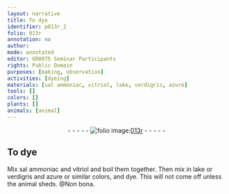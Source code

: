```yaml
---
layout: narrative
title: To dye
identifier: p013r_2
folio: 013r
annotation: no
author:
mode: annotated
editor: GR8975 Seminar Participants
rights: Public Domain
purposes: [making, observation]
activities: [dyeing]
materials: [sal ammoniac, vitriol, lake, verdigris, azure]
tools: []
colors: []
plants: []
animals: [animal]
---
```


 <div class="folio" align="center">- - - - - <a href="http://gallica.bnf.fr/ark:/12148/btv1b10500001g/f31.image" target="_blank"><img src="https://cu-mkp.github.io/GR8975-edition/assets/photo-icon.png" alt="folio image: " style="display:inline-block; margin-bottom:-3px;"/>013r</a> - - - - - </div>   <span class="activity"></span> 

## To dye

 
Mix <span class="material">sal ammoniac</span> and <span class="material">vitriol</span> and boil them together. Then mix in <span class="material">lake</span> or <span class="material">verdigris</span> and <span class="material">azure</span> or similar colors, and dye. This will not come off unless the <span class="animal">animal</span> sheds. @Non bona.
 